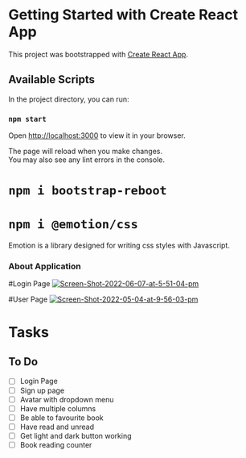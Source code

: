 # Getting Started with Create React App

This project was bootstrapped with [Create React App](https://github.com/facebook/create-react-app).

## Available Scripts

In the project directory, you can run:

### `npm start`

Open [http://localhost:3000](http://localhost:3000) to view it in your browser.

The page will reload when you make changes.\
You may also see any lint errors in the console.

# `npm i bootstrap-reboot`

# `npm i @emotion/css`
Emotion is a library designed for writing css styles with Javascript.

### About Application

#Login Page
<a href="https://ibb.co/5k4C10d"><img src="https://i.ibb.co/5k4C10d/Screen-Shot-2022-06-07-at-5-51-04-pm.png" alt="Screen-Shot-2022-06-07-at-5-51-04-pm" border="0"></a>

#User Page
<a href="https://ibb.co/gWHcwNz"><img src="https://i.ibb.co/R6ZJPfz/Screen-Shot-2022-05-04-at-9-56-03-pm.png" alt="Screen-Shot-2022-05-04-at-9-56-03-pm" border="0"></a><br />

# Tasks
## To Do

- [ ] Login Page
- [ ] Sign up page
- [ ] Avatar with dropdown menu
- [ ] Have multiple columns
- [ ] Be able to favourite book
- [ ] Have read and unread
- [ ] Get light and dark button working
- [ ] Book reading counter
